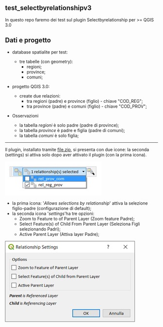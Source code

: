 ## test_selectbyrelationshipv3

In questo repo faremo dei test sul plugin Selectbyrelationship per >= QGIS 3.0

## Dati e progetto

* database spatialite per test:
    * tre tabelle (con geometry):
        * regioni;
        * province;
        * comuni;

* progetto QGIS 3.0:
    * create due relazioni:
        * tra regioni (padre) e province (figlio) - chiave "COD_REG";
        * tra province (padre) e comuni (figlio) - chiave "COD_PROV";

* Osservazioni
    * la tabella _regioni_ è solo padre (padre di province);
    * la tabella _province_ è padre e figlia (padre di comuni);
    * la tabella _comuni_ è solo figlia;

---

Il plugin, installato tramite [file.zip](https://github.com/pyarchinit/selectbyrelationship_repo/releases/tag/v0.3.0), si presenta con due icone: la seconda (settings) si attiva solo dopo aver attivato il plugin (con la prima icona).

<img src="/images/icone_p2.png">

* la prima icona: '_Allows selections by relationship_' attiva la selezione figlio-padre (configurazione di default);
* la seconda icona '_settings_'ha tre opzioni:
    * Zoom to Feature to of Parent Layer (Zoom feature Padre);
    * Select Feature(s) of Child From Parent Layer (Seleziona Figli selezionando Padri);
    * Active Parent Layer (Attiva layer Padre);

<img src="/images/icona_settings2.png">